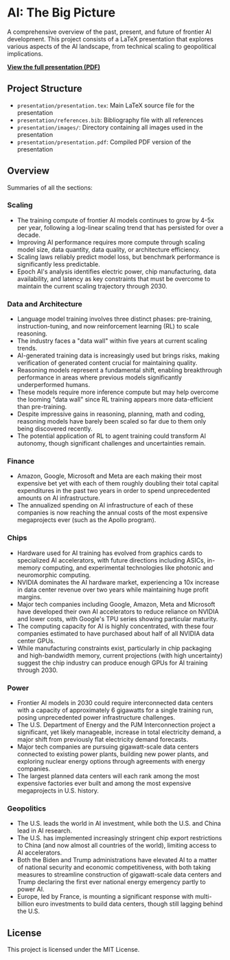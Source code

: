 # AI: The Big Picture

A comprehensive overview of the past, present, and future of frontier AI development. This project consists of a LaTeX presentation that explores various aspects of the AI landscape, from technical scaling to geopolitical implications.

**[View the full presentation (PDF)](presentation/presentation.pdf)**

## Project Structure

- `presentation/presentation.tex`: Main LaTeX source file for the presentation
- `presentation/references.bib`: Bibliography file with all references
- `presentation/images/`: Directory containing all images used in the presentation
- `presentation/presentation.pdf`: Compiled PDF version of the presentation

## Overview

Summaries of all the sections:

### Scaling

- The training compute of frontier AI models continues to grow by 4-5x per year, following a log-linear scaling trend that has persisted for over a decade.
- Improving AI performance requires more compute through scaling model size, data quantity, data quality, or architecture efficiency.
- Scaling laws reliably predict model loss, but benchmark performance is significantly less predictable.
- Epoch AI's analysis identifies electric power, chip manufacturing, data availability, and latency as key constraints that must be overcome to maintain the current scaling trajectory through 2030.

### Data and Architecture

- Language model training involves three distinct phases: pre-training, instruction-tuning, and now reinforcement learning (RL) to scale reasoning.
- The industry faces a "data wall" within five years at current scaling trends.
- AI-generated training data is increasingly used but brings risks, making verification of generated content crucial for maintaining quality.
- Reasoning models represent a fundamental shift, enabling breakthrough performance in areas where previous models significantly underperformed humans.
- These models require more inference compute but may help overcome the looming "data wall" since RL training appears more data-efficient than pre-training.
- Despite impressive gains in reasoning, planning, math and coding, reasoning models have barely been scaled so far due to them only being discovered recently.
- The potential application of RL to agent training could transform AI autonomy, though significant challenges and uncertainties remain.

### Finance

- Amazon, Google, Microsoft and Meta are each making their most expensive bet yet with each of them roughly doubling their total capital expenditures in the past two years in order to spend unprecedented amounts on AI infrastructure.
- The annualized spending on AI infrastructure of each of these companies is now reaching the annual costs of the most expensive megaprojects ever (such as the Apollo program).

### Chips

- Hardware used for AI training has evolved from graphics cards to specialized AI accelerators, with future directions including ASICs, in-memory computing, and experimental technologies like photonic and neuromorphic computing.
- NVIDIA dominates the AI hardware market, experiencing a 10x increase in data center revenue over two years while maintaining huge profit margins.
- Major tech companies including Google, Amazon, Meta and Microsoft have developed their own AI accelerators to reduce reliance on NVIDIA and lower costs, with Google's TPU series showing particular maturity.
- The computing capacity for AI is highly concentrated, with these four companies estimated to have purchased about half of all NVIDIA data center GPUs.
- While manufacturing constraints exist, particularly in chip packaging and high-bandwidth memory, current projections (with high uncertainty) suggest the chip industry can produce enough GPUs for AI training through 2030.

### Power

- Frontier AI models in 2030 could require interconnected data centers with a capacity of approximately 6 gigawatts for a single training run, posing unprecedented power infrastructure challenges.
- The U.S. Department of Energy and the PJM Interconnection project a significant, yet likely manageable, increase in total electricity demand, a major shift from previously flat electricity demand forecasts.
- Major tech companies are pursuing gigawatt-scale data centers connected to existing power plants, building new power plants, and exploring nuclear energy options through agreements with energy companies.
- The largest planned data centers will each rank among the most expensive factories ever built and among the most expensive megaprojects in U.S. history.

### Geopolitics

- The U.S. leads the world in AI investment, while both the U.S. and China lead in AI research.
- The U.S. has implemented increasingly stringent chip export restrictions to China (and now almost all countries of the world), limiting access to AI accelerators.
- Both the Biden and Trump administrations have elevated AI to a matter of national security and economic competitiveness, with both taking measures to streamline construction of gigawatt-scale data centers and Trump declaring the first ever national energy emergency partly to power AI.
- Europe, led by France, is mounting a significant response with multi-billion euro investments to build data centers, though still lagging behind the U.S.

## License

This project is licensed under the MIT License.